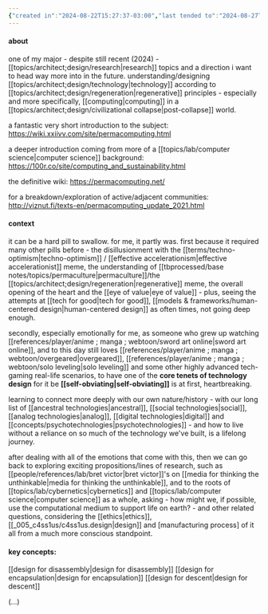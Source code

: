 ```yaml
---
{"created in":"2024-08-22T15:27:37-03:00","last tended to":"2024-08-27T15:57:59-03:00","tags":["concept","regen","technology","design","cybernetics","research","🌱","lab","response"],"relevancescore":96,"dg-publish":true,"permalink":"/responses/regen/permacomputing/","dgPassFrontmatter":true,"created":"2024-08-22T15:27:37.000-03:00","updated":"2024-08-28T14:50:23.340-03:00"}
---
```


#### about

one of my major - despite still recent (2024) - [[topics/architect;design/research\|research]] topics and a direction i want to head way more into in the future. understanding/designing [[topics/architect;design/technology\|technology]] according to [[topics/architect;design/regeneration\|regenerative]] principles - especially and more specifically, [[computing\|computing]] in a [[topics/architect;design/civilizational collapse\|post-collapse]] world.

a fantastic very short introduction to the subject: https://wiki.xxiivv.com/site/permacomputing.html

a deeper introduction coming from more of a [[topics/lab/computer science\|computer science]] background: https://100r.co/site/computing_and_sustainability.html

the definitive wiki: https://permacomputing.net/

for a breakdown/exploration of active/adjacent communities: http://viznut.fi/texts-en/permacomputing_update_2021.html

#### context

it can be a hard pill to swallow. for me, it partly was. first because it required many other pills before - the disillusionment with the [[terms/techno-optimism\|techno-optimism]] / [[effective accelerationism\|effective accelerationist]] meme, the understanding of [[tbprocessed/base notes/topics/permaculture\|permaculture]]/the [[topics/architect;design/regeneration\|regenerative]] meme, the overall opening of the heart and the [[eye of value\|eye of value]] - plus, seeing the attempts at [[tech for good\|tech for good]], [[models & frameworks/human-centered design\|human-centered design]] as often times, not going deep enough.

secondly, especially emotionally for me, as someone who grew up watching [[references/player/anime ; manga ; webtoon/sword art online\|sword art online]], and to this day still loves [[references/player/anime ; manga ; webtoon/overgeared\|overgeared]], [[references/player/anime ; manga ; webtoon/solo leveling\|solo leveling]] and some other highly advanced tech-gaming real-life scenarios, to have one of the **core tenets of technology design** for it be **[[self-obviating\|self-obviating]]** is at first, heartbreaking.

learning to connect more deeply with our own nature/history - with our long list of [[ancestral technologies\|ancestral]], [[social technologies\|social]], [[analog technologies\|analog]], [[digital technologies\|digital]] and [[concepts/psychotechnologies\|psychotechnologies]] - and how to live without a reliance on so much of the technology we've built, is a lifelong journey.

after dealing with all of the emotions that come with this, then we can go back to exploring exciting propositions/lines of research, such as [[people/references/lab/bret victor\|bret victor]]'s on [[media for thinking the unthinkable\|media for thinking the unthinkable]], and to the roots of [[topics/lab/cybernetics\|cybernetics]] and [[topics/lab/computer science\|computer science]] as a whole, asking - how might we, if possible, use the computational medium to support life on earth? - and other related questions, considering the [[ethics\|ethics]], [[_005_c4ss1us/c4ss1us.design\|design]] and [manufacturing process] of it all from a much more conscious standpoint.

#### key concepts:

[[design for disassembly\|design for disassembly]]
[[design for encapsulation\|design for encapsulation]]
[[design for descent\|design for descent]]

(...)